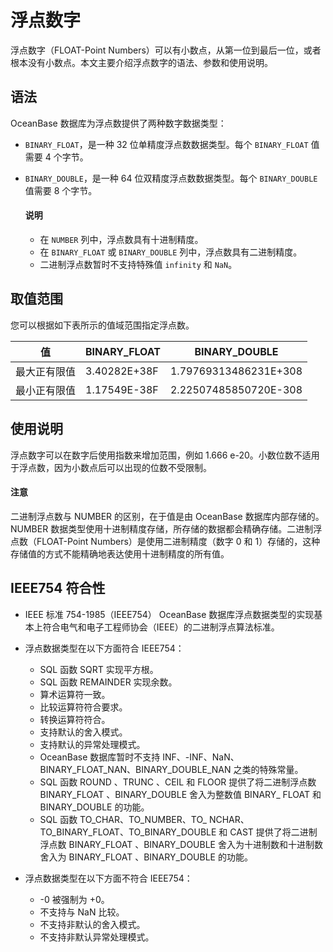 # 浮点数字

浮点数字（FLOAT-Point Numbers）可以有小数点，从第一位到最后一位，或者根本没有小数点。本文主要介绍浮点数字的语法、参数和使用说明。

## 语法

OceanBase 数据库为浮点数提供了两种数字数据类型：

* `BINARY_FLOAT`，是一种 32 位单精度浮点数数据类型。每个 `BINARY_FLOAT` 值需要 4 个字节。

* `BINARY_DOUBLE`，是一种 64 位双精度浮点数数据类型。每个 `BINARY_DOUBLE` 值需要 8 个字节。

  <main id="notice" type='explain'>
    <h4>说明</h4>
    <ul>
    <li>在 <code>NUMBER</code> 列中，浮点数具有十进制精度。</li>
    <li>在 <code>BINARY_FLOAT</code> 或 <code>BINARY_DOUBLE</code> 列中，浮点数具有二进制精度。</li>
    <li>二进制浮点数暂时不支持特殊值 <code>infinity</code> 和 <code>NaN</code>。</li>
    </ul>
  </main>

## 取值范围

您可以根据如下表所示的值域范围指定浮点数。

| 值               | BINARY_FLOAT  |    BINARY_DOUBLE     |
|------------------|---------------|----------------------|
| 最大正有限值      | 3.40282E+38F  | 1.79769313486231E+308|
| 最小正有限值      | 1.17549E-38F  | 2.22507485850720E-308|

## 使用说明

浮点数字可以在数字后使用指数来增加范围，例如 1.666 e-20。小数位数不适用于浮点数，因为小数点后可以出现的位数不受限制。

  <main id="notice" type='notice'>
    <h4>注意</h4>
    <p>二进制浮点数与 NUMBER 的区别，在于值是由 OceanBase 数据库内部存储的。NUMBER 数据类型使用十进制精度存储，所存储的数据都会精确存储。二进制浮点数（FLOAT-Point Numbers）是使用二进制精度（数字 0 和 1）存储的，这种存储值的方式不能精确地表达使用十进制精度的所有值。</p>
  </main>

## IEEE754 符合性

* IEEE 标准 754-1985（IEEE754）
OceanBase 数据库浮点数据类型的实现基本上符合电气和电子工程师协会（IEEE）的二进制浮点算法标准。
* 浮点数据类型在以下方面符合 IEEE754：
  * SQL 函数 SQRT 实现平方根。
  * SQL 函数 REMAINDER 实现余数。
  * 算术运算符一致。
  * 比较运算符符合要求。
  * 转换运算符符合。
  * 支持默认的舍入模式。
  * 支持默认的异常处理模式。
  * OceanBase 数据库暂时不支持 INF、-INF、NaN、BINARY_FLOAT_NAN、BINARY_DOUBLE_NAN 之类的特殊常量。
  * SQL 函数 ROUND 、TRUNC 、CEIL 和 FLOOR 提供了将二进制浮点数 BINARY_FLOAT 、BINARY_DOUBLE 舍入为整数值 BINARY_ FLOAT 和 BINARY_DOUBLE 的功能。
  * SQL 函数 TO_CHAR、TO_NUMBER、TO_ NCHAR、TO_BINARY_FLOAT、TO_BINARY_DOUBLE 和 CAST 提供了将二进制浮点数 BINARY_FLOAT 、BINARY_DOUBLE 舍入为十进制数和十进制数舍入为 BINARY_FLOAT 、BINARY_DOUBLE 的功能。

* 浮点数据类型在以下方面不符合 IEEE754：
  * -0 被强制为 +0。
  * 不支持与 NaN 比较。
  * 不支持非默认的舍入模式。
  * 不支持非默认异常处理模式。
